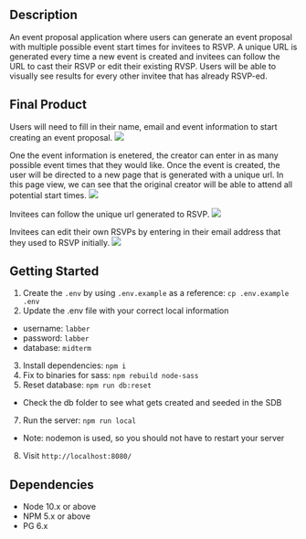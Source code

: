 ## Description

An event proposal application where users can generate an event proposal with multiple possible event start times for invitees to RSVP. A unique URL is generated every time a new event is created and invitees can follow the URL to cast their RSVP or edit their existing RVSP. Users will be able to visually see results for every other invitee that has already RSVP-ed.

## Final Product

Users will need to fill in their name, email and event information to start creating an event proposal.
![](https://github.com/malloryminchau/project-roundup/blob/master/Pictures/Create%20event%20and%20user.gif)

One the event information is enetered, the creator can enter in as many possible event times that they would like. Once the event is created, the user will be directed to a new page that is generated with a unique url. In this page view, we can see that the original creator will be able to attend all potential start times.
![](https://github.com/malloryminchau/project-roundup/blob/master/Pictures/event%20possible%20times.gif)

Invitees can follow the unique url generated to RSVP.
![](https://github.com/malloryminchau/project-roundup/blob/master/Pictures/RSVP.gif)

Invitees can edit their own RSVPs by entering in their email address that they used to RSVP initially.
![](https://github.com/malloryminchau/project-roundup/blob/master/Pictures/Edit%20RSVP.gif)




## Getting Started

1. Create the `.env` by using `.env.example` as a reference: `cp .env.example .env`
2. Update the .env file with your correct local information 
  - username: `labber` 
  - password: `labber` 
  - database: `midterm`
3. Install dependencies: `npm i`
4. Fix to binaries for sass: `npm rebuild node-sass`
5. Reset database: `npm run db:reset`
  - Check the db folder to see what gets created and seeded in the SDB
7. Run the server: `npm run local`
  - Note: nodemon is used, so you should not have to restart your server
8. Visit `http://localhost:8080/`

## Dependencies

- Node 10.x or above
- NPM 5.x or above
- PG 6.x

